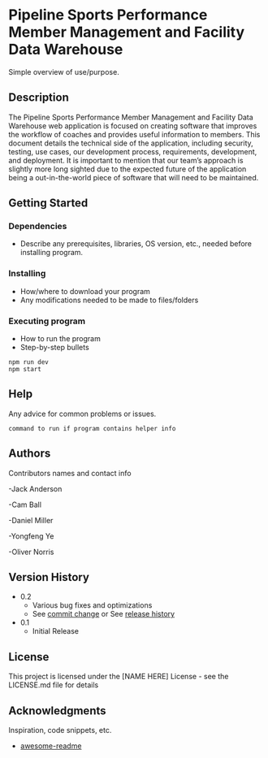 # Pipeline Sports Performance Member Management and Facility Data Warehouse

Simple overview of use/purpose.

## Description

The Pipeline Sports Performance Member Management and Facility Data Warehouse web application is focused on creating software that improves the workflow of coaches and provides useful information to members. This document details the technical side of the application, including security, testing, use cases, our development process, requirements, development, and deployment. It is important to mention that our team’s approach is slightly more long sighted due to the expected future of the application being a out-in-the-world piece of software that will need to be maintained. 


## Getting Started

### Dependencies

* Describe any prerequisites, libraries, OS version, etc., needed before installing program.

### Installing

* How/where to download your program
* Any modifications needed to be made to files/folders

### Executing program

* How to run the program
* Step-by-step bullets
```
npm run dev
npm start
```

## Help

Any advice for common problems or issues.
```
command to run if program contains helper info
```

## Authors

Contributors names and contact info

-Jack Anderson

-Cam Ball

-Daniel Miller

-Yongfeng Ye

-Oliver Norris


## Version History

* 0.2
    * Various bug fixes and optimizations
    * See [commit change]() or See [release history]()
* 0.1
    * Initial Release

## License

This project is licensed under the [NAME HERE] License - see the LICENSE.md file for details

## Acknowledgments

Inspiration, code snippets, etc.
* [awesome-readme](https://github.com/matiassingers/awesome-readme)
